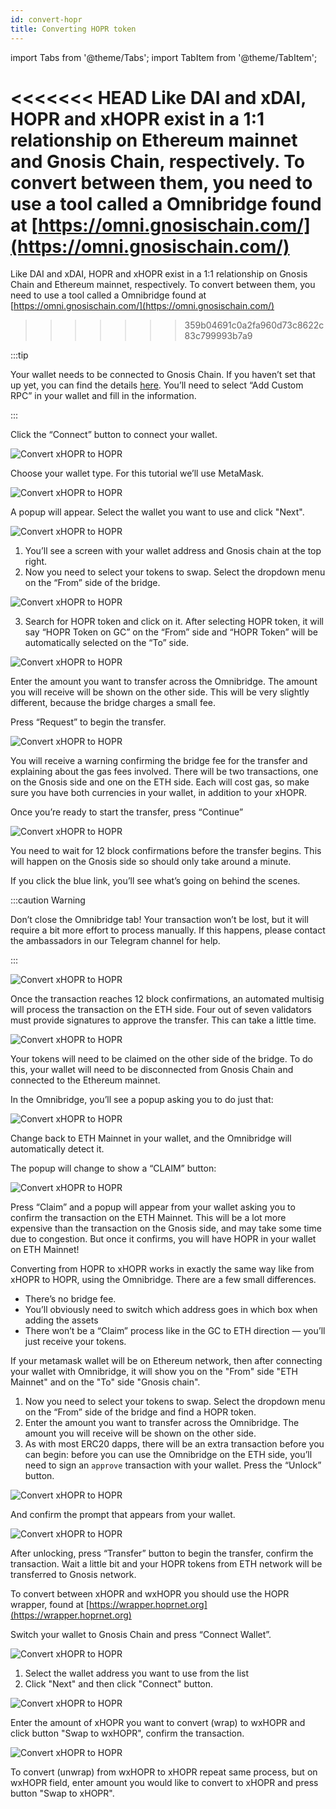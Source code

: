 ```yaml
---
id: convert-hopr
title: Converting HOPR token
---
```


import Tabs from '@theme/Tabs';
import TabItem from '@theme/TabItem';

<<<<<<< HEAD
Like DAI and xDAI, HOPR and xHOPR exist in a 1:1 relationship on Ethereum mainnet and Gnosis Chain, respectively. To convert between them, you need to use a tool called a Omnibridge found at [https://omni.gnosischain.com/](https://omni.gnosischain.com/)
=======
Like DAI and xDAI, HOPR and xHOPR exist in a 1:1 relationship on Gnosis Chain and Ethereum mainnet, respectively. To convert between them, you need to use a tool called a Omnibridge found at [https://omni.gnosischain.com/](https://omni.gnosischain.com/)
>>>>>>> 359b04691c0a2fa960d73c8622c83c799993b7a9

<Tabs>
<TabItem value="xhtoh" label="xHOPR to HOPR">

:::tip

Your wallet needs to be connected to Gnosis Chain. If you haven’t set that up yet, you can find the details [here](https://docs.gnosischain.com/tools/wallets/metamask/). You’ll need to select “Add Custom RPC” in your wallet and fill in the information.

:::

Click the “Connect” button to connect your wallet.

![Convert xHOPR to HOPR](/img/convertion/xh_h-1.png)

Choose your wallet type. For this tutorial we’ll use MetaMask.

![Convert xHOPR to HOPR](/img/convertion/xh_h-2.png)

A popup will appear. Select the wallet you want to use and click "Next".

![Convert xHOPR to HOPR](/img/convertion/xh_h-3.png)

1. You’ll see a screen with your wallet address and Gnosis chain at the top right.
2. Now you need to select your tokens to swap. Select the dropdown menu on the “From” side of the bridge.

![Convert xHOPR to HOPR](/img/convertion/xh_h-4.png)

3. Search for HOPR token and click on it. After selecting HOPR token, it will say “HOPR Token on GC” on the “From” side and “HOPR Token” will be automatically selected on the “To” side.

![Convert xHOPR to HOPR](/img/convertion/xh_h-5.png)

Enter the amount you want to transfer across the Omnibridge. The amount you will receive will be shown on the other side. This will be very slightly different, because the bridge charges a small fee.

Press “Request” to begin the transfer.

![Convert xHOPR to HOPR](/img/convertion/xh_h-6.png)

You will receive a warning confirming the bridge fee for the transfer and explaining about the gas fees involved. There will be two transactions, one on the Gnosis side and one on the ETH side. Each will cost gas, so make sure you have both currencies in your wallet, in addition to your xHOPR.

Once you’re ready to start the transfer, press “Continue”

![Convert xHOPR to HOPR](/img/convertion/xh_h-7.png)

You need to wait for 12 block confirmations before the transfer begins. This will happen on the Gnosis side so should only take around a minute.

If you click the blue link, you’ll see what’s going on behind the scenes.

:::caution Warning

Don’t close the Omnibridge tab! Your transaction won’t be lost, but it will require a bit more effort to process manually. If this happens, please contact the ambassadors in our Telegram channel for help.

:::

![Convert xHOPR to HOPR](/img/convertion/xh_h-8.png)

Once the transaction reaches 12 block confirmations, an automated multisig will process the transaction on the ETH side. Four out of seven validators must provide signatures to approve the transfer. This can take a little time.

![Convert xHOPR to HOPR](/img/convertion/xh_h-9.png)

Your tokens will need to be claimed on the other side of the bridge. To do this, your wallet will need to be disconnected from Gnosis Chain and connected to the Ethereum mainnet.

In the Omnibridge, you’ll see a popup asking you to do just that:

![Convert xHOPR to HOPR](/img/convertion/xh_h-10.png)

Change back to ETH Mainnet in your wallet, and the Omnibridge will automatically detect it.

The popup will change to show a “CLAIM” button:

![Convert xHOPR to HOPR](/img/convertion/xh_h-11.png)

Press “Claim” and a popup will appear from your wallet asking you to confirm the transaction on the ETH Mainnet. This will be a lot more expensive than the transaction on the Gnosis side, and may take some time due to congestion. But once it confirms, you will have HOPR in your wallet on ETH Mainnet!

</TabItem>
<TabItem value="htoxh" label="HOPR to xHOPR">

Converting from HOPR to xHOPR works in exactly the same way like from xHOPR to HOPR, using the Omnibridge. There are a few small differences.

- There’s no bridge fee.
- You’ll obviously need to switch which address goes in which box when adding the assets
- There won’t be a “Claim” process like in the GC to ETH direction — you’ll just receive your tokens.

If your metamask wallet will be on Ethereum network, then after connecting your wallet with Omnibridge, it will show you on the "From" side "ETH Mainnet" and on the "To" side "Gnosis chain".

1. Now you need to select your tokens to swap. Select the dropdown menu on the “From” side of the bridge and find a HOPR token.
2. Enter the amount you want to transfer across the Omnibridge. The amount you will receive will be shown on the other side.
3. As with most ERC20 dapps, there will be an extra transaction before you can begin: before you can use the Omnibridge on the ETH side, you’ll need to sign an `approve` transaction with your wallet. Press the “Unlock” button.

![Convert xHOPR to HOPR](/img/convertion/h_xh-1.png)

And confirm the prompt that appears from your wallet.

![Convert xHOPR to HOPR](/img/convertion/h_xh-2.png)

After unlocking, press “Transfer” button to begin the transfer, confirm the transaction. Wait a little bit and your HOPR tokens from ETH network will be transferred to Gnosis network.

</TabItem>
<TabItem value="xhtowxh" label="xHOPR to wxHOPR">

To convert between xHOPR and wxHOPR you should use the HOPR wrapper, found at [https://wrapper.hoprnet.org](https://wrapper.hoprnet.org)

Switch your wallet to Gnosis Chain and press “Connect Wallet”.

![Convert xHOPR to HOPR](/img/convertion/wrapper-1.png)

1. Select the wallet address you want to use from the list
2. Click "Next" and then click "Connect" button.

![Convert xHOPR to HOPR](/img/convertion/wrapper-2.png)

Enter the amount of xHOPR you want to convert (wrap) to wxHOPR and click button "Swap to wxHOPR", confirm the transaction.

![Convert xHOPR to HOPR](/img/convertion/wrapper-3.png)

To convert (unwrap) from wxHOPR to xHOPR repeat same process, but on wxHOPR field, enter amount you would like to convert to xHOPR and press button "Swap to xHOPR".

</TabItem>
</Tabs>
